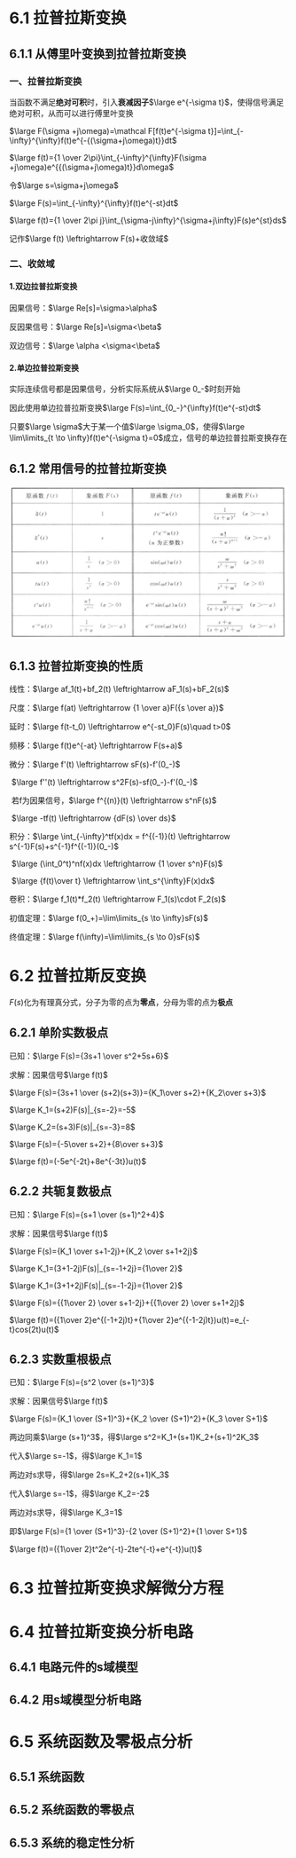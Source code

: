 # 6.1 拉普拉斯变换

## 6.1.1 从傅里叶变换到拉普拉斯变换

### 一、拉普拉斯变换

当函数不满足**绝对可积**时，引入**衰减因子**$\large e^{-\sigma t}$，使得信号满足绝对可积，从而可以进行傅里叶变换

$\large F(\sigma +j\omega)=\mathcal F[f(t)e^{-\sigma t}]=\int_{-\infty}^{\infty}f(t)e^{-{(\sigma+j\omega)t}}dt$

$\large f(t)={1 \over 2\pi}\int_{-\infty}^{\infty}F(\sigma +j\omega)e^{{(\sigma+j\omega)t}}d\omega$

令$\large s=\sigma+j\omega$

$\large F(s)=\int_{-\infty}^{\infty}f(t)e^{-st}dt$

$\large f(t)={1 \over 2\pi j}\int_{\sigma-j\infty}^{\sigma+j\infty}F(s)e^{st}ds$

记作$\large f(t) \leftrightarrow F(s)+收敛域$

### 二、收敛域

#### 1.双边拉普拉斯变换

因果信号：$\large Re[s]=\sigma>\alpha$

反因果信号：$\large Re[s]=\sigma<\beta$

双边信号：$\large \alpha <\sigma<\beta$

#### 2.单边拉普拉斯变换

实际连续信号都是因果信号，分析实际系统从$\large 0_-$时刻开始

因此使用单边拉普拉斯变换$\large F(s)=\int_{0_-}^{\infty}f(t)e^{-st}dt$

只要$\large \sigma$大于某一个值$\large \sigma_0$，使得$\large \lim\limits_{t \to \infty}f(t)e^{-\sigma t}=0$成立，信号的单边拉普拉斯变换存在

## 6.1.2 常用信号的拉普拉斯变换

![image-20220319002055577](pic/image-20220319002055577.png)

## 6.1.3 拉普拉斯变换的性质

线性：$\large af_1(t)+bf_2(t) \leftrightarrow aF_1(s)+bF_2(s)$

尺度：$\large f(at) \leftrightarrow {1 \over a}F({s \over a})$

延时：$\large f(t-t_0) \leftrightarrow e^{-st_0}F(s)\quad t>0$

频移：$\large f(t)e^{-at} \leftrightarrow F(s+a)$

微分：$\large f'(t) \leftrightarrow sF(s)-f'(0_-)$

​			$\large f''(t) \leftrightarrow s^2F(s)-sf(0_-)-f'(0_-)$

​			若f为因果信号，$\large f^{(n)}(t) \leftrightarrow s^nF(s)$

​			$\large -tf(t) \leftrightarrow {dF(s) \over ds}$

积分：$\large \int_{-\infty}^tf(x)dx = f^{(-1)}(t) \leftrightarrow s^{-1}F(s)+s^{-1}f^{(-1)}(0_-)$

​			$\large (\int_0^t)^nf(x)dx \leftrightarrow {1 \over s^n}F(s)$

​			$\large {f(t)\over t} \leftrightarrow \int_s^{\infty}F(x)dx$

卷积：$\large f_1(t)*f_2(t) \leftrightarrow F_1(s)\cdot F_2(s)$

初值定理：$\large f(0_+)=\lim\limits_{s \to \infty}sF(s)$

终值定理：$\large f(\infty)=\lim\limits_{s \to 0}sF(s)$



# 6.2 拉普拉斯反变换

$F(s)$化为有理真分式，分子为零的点为**零点**，分母为零的点为**极点**

## 6.2.1 单阶实数极点

已知：$\large F(s)={3s+1 \over s^2+5s+6}$

求解：因果信号$\large f(t)$

$\large F(s)={3s+1 \over (s+2)(s+3)}={K_1\over s+2}+{K_2\over s+3}$

$\large K_1=(s+2)F(s)|_{s=-2}=-5$

$\large K_2=(s+3)F(s)|_{s=-3}=8$

$\large F(s)={-5\over s+2}+{8\over s+3}$

$\large f(t)=(-5e^{-2t}+8e^{-3t})u(t)$

## 6.2.2 共轭复数极点

已知：$\large F(s)={s+1 \over (s+1)^2+4}$

求解：因果信号$\large f(t)$

$\large F(s)={K_1 \over s+1-2j}+{K_2 \over s+1+2j}$

$\large K_1=(3+1-2j)F(s)|_{s=-1+2j}={1\over 2}$

$\large K_1=(3+1+2j)F(s)|_{s=-1-2j}={1\over 2}$

$\large F(s)={{1\over 2} \over s+1-2j}+{{1\over 2} \over s+1+2j}$

$\large f(t)=({1\over 2}e^{(-1+2j)t}+{1\over 2}e^{(-1-2j)t})u(t)=e_{-t}cos(2t)u(t)$

## 6.2.3 实数重根极点

已知：$\large F(s)={s^2 \over (s+1)^3}$

求解：因果信号$\large f(t)$

$\large F(s)={K_1 \over (S+1)^3}+{K_2 \over (S+1)^2}+{K_3 \over S+1}$

两边同乘$\large (s+1)^3$，得$\large s^2=K_1+(s+1)K_2+(s+1)^2K_3$

代入$\large s=-1$，得$\large K_1=1$

两边对s求导，得$\large 2s=K_2+2(s+1)K_3$

代入$\large s=-1$，得$\large K_2=-2$

两边对s求导，得$\large K_3=1$

即$\large F(s)={1 \over (S+1)^3}-{2 \over (S+1)^2}+{1 \over S+1}$

$\large f(t)=({1\over 2}t^2e^{-t}-2te^{-t}+e^{-t})u(t)$



# 6.3 拉普拉斯变换求解微分方程







# 6.4 拉普拉斯变换分析电路

## 6.4.1 电路元件的s域模型

## 6.4.2 用s域模型分析电路



# 6.5 系统函数及零极点分析

## 6.5.1 系统函数

## 6.5.2 系统函数的零极点

## 6.5.3 系统的稳定性分析


